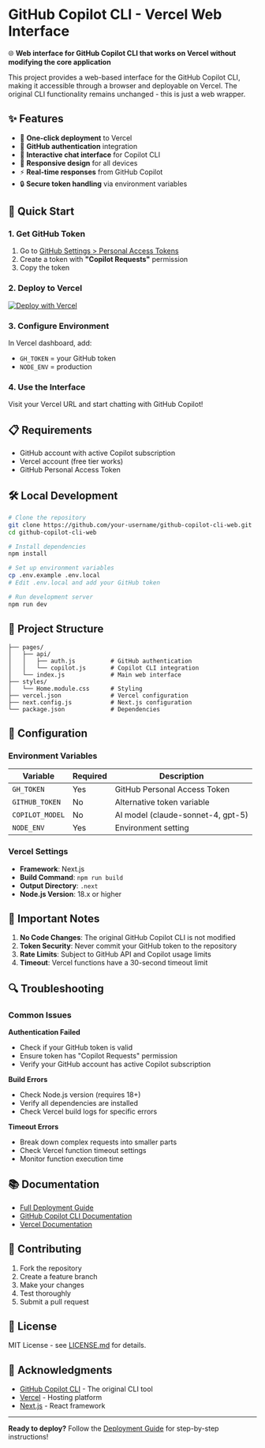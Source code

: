 # GitHub Copilot CLI - Vercel Web Interface

🌐 **Web interface for GitHub Copilot CLI that works on Vercel without modifying the core application**

This project provides a web-based interface for the GitHub Copilot CLI, making it accessible through a browser and deployable on Vercel. The original CLI functionality remains unchanged - this is just a web wrapper.

## ✨ Features

- 🚀 **One-click deployment** to Vercel
- 🔐 **GitHub authentication** integration
- 💬 **Interactive chat interface** for Copilot CLI
- 📱 **Responsive design** for all devices
- ⚡ **Real-time responses** from GitHub Copilot
- 🔒 **Secure token handling** via environment variables

## 🚀 Quick Start

### 1. Get GitHub Token
1. Go to [GitHub Settings > Personal Access Tokens](https://github.com/settings/personal-access-tokens/new)
2. Create a token with **"Copilot Requests"** permission
3. Copy the token

### 2. Deploy to Vercel
[![Deploy with Vercel](https://vercel.com/button)](https://vercel.com/new/clone?repository-url=https://github.com/your-username/github-copilot-cli-web)

### 3. Configure Environment
In Vercel dashboard, add:
- `GH_TOKEN` = your GitHub token
- `NODE_ENV` = production

### 4. Use the Interface
Visit your Vercel URL and start chatting with GitHub Copilot!

## 📋 Requirements

- GitHub account with active Copilot subscription
- Vercel account (free tier works)
- GitHub Personal Access Token

## 🛠️ Local Development

```bash
# Clone the repository
git clone https://github.com/your-username/github-copilot-cli-web.git
cd github-copilot-cli-web

# Install dependencies
npm install

# Set up environment variables
cp .env.example .env.local
# Edit .env.local and add your GitHub token

# Run development server
npm run dev
```

## 📁 Project Structure

```
├── pages/
│   ├── api/
│   │   ├── auth.js          # GitHub authentication
│   │   └── copilot.js       # Copilot CLI integration
│   └── index.js             # Main web interface
├── styles/
│   └── Home.module.css      # Styling
├── vercel.json              # Vercel configuration
├── next.config.js           # Next.js configuration
└── package.json             # Dependencies
```

## 🔧 Configuration

### Environment Variables

| Variable | Required | Description |
|----------|----------|-------------|
| `GH_TOKEN` | Yes | GitHub Personal Access Token |
| `GITHUB_TOKEN` | No | Alternative token variable |
| `COPILOT_MODEL` | No | AI model (claude-sonnet-4, gpt-5) |
| `NODE_ENV` | Yes | Environment setting |

### Vercel Settings

- **Framework**: Next.js
- **Build Command**: `npm run build`
- **Output Directory**: `.next`
- **Node.js Version**: 18.x or higher

## 🚨 Important Notes

1. **No Code Changes**: The original GitHub Copilot CLI is not modified
2. **Token Security**: Never commit your GitHub token to the repository
3. **Rate Limits**: Subject to GitHub API and Copilot usage limits
4. **Timeout**: Vercel functions have a 30-second timeout limit

## 🔍 Troubleshooting

### Common Issues

**Authentication Failed**
- Check if your GitHub token is valid
- Ensure token has "Copilot Requests" permission
- Verify your GitHub account has active Copilot subscription

**Build Errors**
- Check Node.js version (requires 18+)
- Verify all dependencies are installed
- Check Vercel build logs for specific errors

**Timeout Errors**
- Break down complex requests into smaller parts
- Check Vercel function timeout settings
- Monitor function execution time

## 📚 Documentation

- [Full Deployment Guide](DEPLOYMENT.md)
- [GitHub Copilot CLI Documentation](https://docs.github.com/copilot/concepts/agents/about-copilot-cli)
- [Vercel Documentation](https://vercel.com/docs)

## 🤝 Contributing

1. Fork the repository
2. Create a feature branch
3. Make your changes
4. Test thoroughly
5. Submit a pull request

## 📄 License

MIT License - see [LICENSE.md](LICENSE.md) for details.

## 🙏 Acknowledgments

- [GitHub Copilot CLI](https://github.com/github/copilot-cli) - The original CLI tool
- [Vercel](https://vercel.com) - Hosting platform
- [Next.js](https://nextjs.org) - React framework

---

**Ready to deploy?** Follow the [Deployment Guide](DEPLOYMENT.md) for step-by-step instructions!